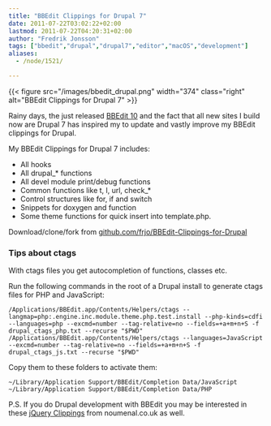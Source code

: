 ```yaml
---
title: "BBEdit Clippings for Drupal 7"
date: 2011-07-22T03:02:22+02:00
lastmod: 2011-07-22T04:20:31+02:00
author: "Fredrik Jonsson"
tags: ["bbedit","drupal","drupal7","editor","macOS","development"]
aliases:
  - /node/1521/

---
```


{{< figure src="/images/bbedit_drupal.png" width="374" class="right" alt="BBEdit Clippings for Drupal 7" >}}

Rainy days, the just released [BBEdit 10](http://www.barebones.com/products/bbedit/) and the fact that all new sites I build now are Drupal 7 has inspired my to update and vastly improve my BBEdit clippings for Drupal.

My BBEdit Clippings for Drupal 7 includes:

* All hooks
* All drupal_* functions
* All devel module print/debug functions
* Common functions like t, l, url, check_*
* Control structures like for, if and switch 
* Snippets for doxygen and function
* Some theme functions for quick insert into template.php.

Download/clone/fork from [github.com/frjo/BBEdit-Clippings-for-Drupal](https://github.com/frjo/BBEdit-Clippings-for-Drupal)

### Tips about ctags

With ctags files you get autocompletion of functions, classes etc.

Run the following commands in the root of a Drupal install to
generate ctags files for PHP and JavaScript:

~~~~
/Applications/BBEdit.app/Contents/Helpers/ctags --langmap=php:.engine.inc.module.theme.php.test.install --php-kinds=cdfi --languages=php --excmd=number --tag-relative=no --fields=+a+m+n+S -f drupal_ctags_php.txt --recurse "$PWD"
/Applications/BBEdit.app/Contents/Helpers/ctags --languages=JavaScript --excmd=number --tag-relative=no --fields=+a+m+n+S -f drupal_ctags_js.txt --recurse "$PWD"
~~~~

Copy them to these folders to activate them:

~~~~
~/Library/Application Support/BBEdit/Completion Data/JavaScript
~/Library/Application Support/BBEdit/Completion Data/PHP
~~~~


P.S. If you do Drupal development with BBEdit you may be interested in these [jQuery Clippings](http://noumenal.co.uk/bbedit/jquery-clippings/) from noumenal.co.uk as well.

